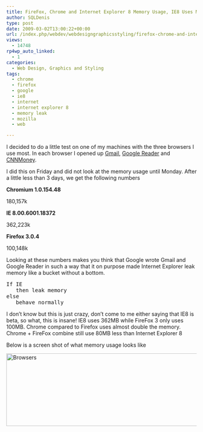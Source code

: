 ```yaml
---
title: FireFox, Chrome and Internet Explorer 8 Memory Usage, IE8 Uses More Memory Than Chrome and FireFox Combined
author: SQLDenis
type: post
date: 2009-03-02T13:00:22+00:00
url: /index.php/webdev/webdesigngraphicsstyling/firefox-chrome-and-internet-explorer-8-m/
views:
  - 14748
rp4wp_auto_linked:
  - 1
categories:
  - Web Design, Graphics and Styling
tags:
  - chrome
  - firefox
  - google
  - ie8
  - internet
  - internet explorer 8
  - memory leak
  - mozilla
  - web

---
```

I decided to do a little test on one of my machines with the three browsers I use most. In each browser I opened up [Gmail][1], [Google Reader][2] and [CNNMoney][3].
  
I did this on Friday and did not look at the memory usage until Monday. After a little less than 3 days, we get the following numbers

**Chromium 1.0.154.48**
  
180,157k

**IE 8.00.6001.18372**
  
362,223k

**Firefox 3.0.4**
  
100,148k

Looking at these numbers makes you think that Google wrote Gmail and Google Reader in such a way that it on purpose made Internet Explorer leak memory like a bucket without a bottom.

<pre>If IE 
   then leak memory 
else 
   behave normally</pre>

I don&#8217;t know but this is just crazy, don&#8217;t come to me either saying that IE8 is beta, so what, this is insane! IE8 uses 362MB while FireFox 3 only uses 100MB. Chrome compared to Firefox uses almost double the memory. Chrome + FireFox combine still use 80MB less than Internet Explorer 8

Below is a screen shot of what memory usage looks like

[<img src="http://farm4.static.flickr.com/3594/3322981762_be28114019_o.jpg" width="654" height="192" alt="Browsers" />][4]

 [1]: http://mail.google.com/mail/?tab=ym
 [2]: http://www.google.com/reader/
 [3]: http://money.cnn.com/?cnn=yes
 [4]: http://www.flickr.com/photos/denisgobo/3322981762/ "FireFox, Chrome and Internet Explorer 8 Memory Usage"